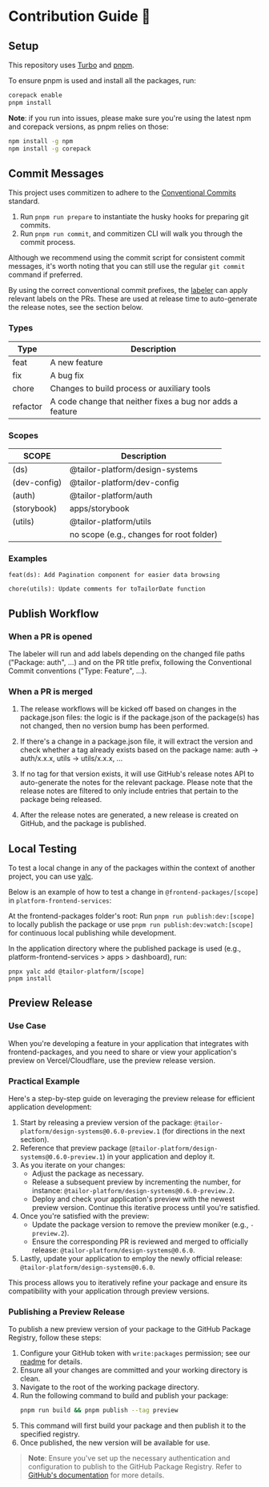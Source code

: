 # Contribution Guide 💪

## Setup

This repository uses [Turbo](https://turbo.build/) and [pnpm](https://pnpm.io/).

To ensure pnpm is used and install all the packages, run:

```sh
corepack enable
pnpm install
```

**Note**: if you run into issues, please make sure you're using the latest npm and corepack versions, as pnpm relies on those:

```sh
npm install -g npm
npm install -g corepack
```

## Commit Messages

This project uses commitizen to adhere to the [Conventional Commits](https://www.conventionalcommits.org/en/v1.0.0/#summary) standard.

1. Run `pnpm run prepare` to instantiate the husky hooks for preparing git commits.
1. Run `pnpm run commit`, and commitizen CLI will walk you through the commit process.

Although we recommend using the commit script for consistent commit messages, it's worth noting that you can still use the regular `git commit` command if preferred.

By using the correct conventional commit prefixes, the [labeler](./.github/workflows/labeler.yml) can apply relevant labels on the PRs. These are used at release time to auto-generate the release notes, see the section below.

### Types

| Type     | Description                                               |
| -------- | --------------------------------------------------------- |
| feat     | A new feature                                             |
| fix      | A bug fix                                                 |
| chore    | Changes to build process or auxiliary tools               |
| refactor | A code change that neither fixes a bug nor adds a feature |

### Scopes

| SCOPE        | Description                              |
| ------------ | ---------------------------------------- |
| (ds)         | @tailor-platform/design-systems          |
| (dev-config) | @tailor-platform/dev-config              |
| (auth)       | @tailor-platform/auth                    |
| (storybook)  | apps/storybook                           |
| (utils)      | @tailor-platform/utils                   |
|              | no scope (e.g., changes for root folder) |

### Examples

```
feat(ds): Add Pagination component for easier data browsing

chore(utils): Update comments for toTailorDate function
```

## Publish Workflow

### When a PR is opened

The labeler will run and add labels depending on the changed file paths ("Package: auth", ...) and on the PR title prefix, following the Conventional Commit conventions ("Type: Feature", ...).

### When a PR is merged

1. The release workflows will be kicked off based on changes in the package.json files: the logic is if the package.json of the package(s) has not changed, then no version bump has been performed.

1. If there's a change in a package.json file, it will extract the version and check whether a tag already exists based on the package name: auth -> auth/x.x.x, utils -> utils/x.x.x, ...

1. If no tag for that version exists, it will use GitHub's release notes API to auto-generate the notes for the relevant package. Please note that the release notes are filtered to only include entries that pertain to the package being released.

1. After the release notes are generated, a new release is created on GitHub, and the package is published.

## Local Testing

To test a local change in any of the packages within the context of another project, you can use [yalc](https://github.com/wclr/yalc).

Below is an example of how to test a change in `@frontend-packages/[scope]` in `platform-frontend-services`:

At the frontend-packages folder's root:
Run `pnpm run publish:dev:[scope]` to locally publish the package or use `pnpm run publish:dev:watch:[scope]` for continuous local publishing while development.

In the application directory where the published package is used (e.g., platform-frontend-services > apps > dashboard), run:

```
pnpx yalc add @tailor-platform/[scope]
pnpm install
```

## Preview Release

### Use Case

When you're developing a feature in your application that integrates with frontend-packages, and you need to share or view your application's preview on Vercel/Cloudflare, use the preview release version.

### Practical Example

Here's a step-by-step guide on leveraging the preview release for efficient application development:

1. Start by releasing a preview version of the package: `@tailor-platform/design-systems@0.6.0-preview.1` (for directions in the next section).
1. Reference that preview package (`@tailor-platform/design-systems@0.6.0-preview.1`) in your application and deploy it.
1. As you iterate on your changes:
   - Adjust the package as necessary.
   - Release a subsequent preview by incrementing the number, for instance: `@tailor-platform/design-systems@0.6.0-preview.2`.
   - Deploy and check your application's preview with the newest preview version. Continue this iterative process until you're satisfied.
1. Once you're satisfied with the preview:
   - Update the package version to remove the preview moniker (e.g., `-preview.2`).
   - Ensure the corresponding PR is reviewed and merged to officially release: `@tailor-platform/design-systems@0.6.0`.
1. Lastly, update your application to employ the newly official release: `@tailor-platform/design-systems@0.6.0`.

This process allows you to iteratively refine your package and ensure its compatibility with your application through preview versions.

### Publishing a Preview Release

To publish a new preview version of your package to the GitHub Package Registry, follow these steps:

1. Configure your GitHub token with `write:packages` permission; see our [readme](./README.md) for details.
1. Ensure all your changes are committed and your working directory is clean.
1. Navigate to the root of the working package directory.
1. Run the following command to build and publish your package:
   ```bash
   pnpm run build && pnpm publish --tag preview
   ```
1. This command will first build your package and then publish it to the specified registry.
1. Once published, the new version will be available for use.

> **Note**: Ensure you've set up the necessary authentication and configuration to publish to the GitHub Package Registry. Refer to [GitHub's documentation](https://docs.github.com/en/packages/working-with-a-github-packages-registry/working-with-the-npm-registry) for more details.
